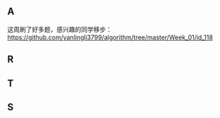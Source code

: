 

## A

这周刷了好多题，感兴趣的同学移步：https://github.com/yanlingli3799/algorithm/tree/master/Week_01/id_118


## R

## T

## S



